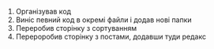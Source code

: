 1) Організував код
2) Виніс певний код в окремі файли і додав нові папки
3) Переробив сторінку з сортуванням 
4) Перероробив сторінку з постами, додавши туди редакс